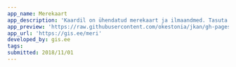 ```yaml
---
app_name: Merekaart
app_description: 'Kaardil on ühendatud merekaart ja ilmaandmed. Tasuta merekaart on Navionicsi APist. Erinevatest allikatest Eestist, Soomest ja Lätist on kokku kogutud 60 ilmajaama, kust näeb hetkeilma ja Norra YRi abiga ka 48h prognoosi graafikut. Samuti on brauseri geolocationi abil võimalik tuvastada oma asukoht kaardil. '
app_preview: 'https://raw.githubusercontent.com/okestonia/jkan/gh-pages/img/merekaart.PNG'
app_url: 'https://gis.ee/meri'
developed_by: gis.ee
tags:
submitted: 2018/11/01
---
```

